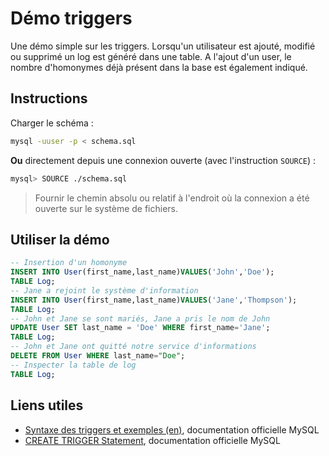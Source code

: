 # Démo triggers

Une démo simple sur les triggers. Lorsqu'un utilisateur est ajouté, modifié ou supprimé un log est généré dans une table. A l'ajout d'un user, le nombre d'homonymes déjà présent dans la base est également indiqué.

## Instructions

Charger le schéma :

~~~bash
mysql -uuser -p < schema.sql
~~~

**Ou** directement depuis une connexion ouverte (avec l'instruction `SOURCE`) :

~~~bash
mysql> SOURCE ./schema.sql
~~~

> Fournir le chemin absolu ou relatif à l'endroit où la connexion a été ouverte sur le système de fichiers.

## Utiliser la démo

~~~SQL
-- Insertion d'un homonyme
INSERT INTO User(first_name,last_name)VALUES('John','Doe');
TABLE Log;
-- Jane a rejoint le système d'information
INSERT INTO User(first_name,last_name)VALUES('Jane','Thompson');
TABLE Log;
-- John et Jane se sont mariés, Jane a pris le nom de John
UPDATE User SET last_name = 'Doe' WHERE first_name='Jane';
TABLE Log;
-- John et Jane ont quitté notre service d'informations
DELETE FROM User WHERE last_name="Doe";
-- Inspecter la table de log
TABLE Log;
~~~

## Liens utiles

- [Syntaxe des triggers et exemples (en)](https://dev.mysql.com/doc/refman/8.0/en/trigger-syntax.html), documentation officielle MySQL
- [CREATE TRIGGER Statement](https://dev.mysql.com/doc/refman/8.0/en/create-trigger.html), documentation officielle MySQL